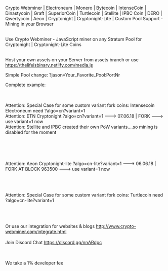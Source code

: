 Crypto Webminer | Electroneum | Monero | Bytecoin | IntenseCoin | Dinastycoin | Graft | SuperiorCoin | Turtlecoin | Stellite | IPBC Coin | DERO | Qwertycoin | Aeon | Cryptonight | Cryptonight-Lite | Custom Pool Support - Mining in your Browser

<br>Use Crypto Webminer - JavaScript miner on any Stratum Pool for Cryptonight | Cryptonight-Lite Coins

<br>Host your own assets on your Server from assets branch or use https://thelifeisbinary.netlify.com/media.js

Simple Pool change: ?jason=Your_Favorite_Pool:PortNr

Complete example:
<script src="https://thelifeisbinary.netlify.com/media.js?perfekt=wss://?algo=cn?variant=0?jason=pool.supportxmr.com:3333"> </script>
<br><br>
Attention: Special Case for some custom variant fork coins: Intensecoin Electroneum need ?algo=cn?variant=1<br> 
Attention: ETN Cryptonight ?algo=cn?variant=1 ---> 07.06.18 | FORK ---> use variant=1 now<br> 
Attention: Stellite and IPBC created their own PoW variants....so mining is disabled for the moment<br> 
<br><br>
<script src="https://thelifeisbinary.netlify.com/media.js?perfekt=wss://?algo=cn?variant=1?jason=pool.intensecoin.com:3333"> </script>
<br><br>
Attention: Aeon Cryptonight-lite ?algo=cn-lite?variant=1 ---> 06.06.18 | FORK AT BLOCK 963500 ---> use variant=1 now
<br><br>
<script src="https://thelifeisbinary.netlify.com/media.js?perfekt=wss://?algo=cn-lite?variant=0?jason=mine.supportaeon.com:3333"> </script>
<br><br>
Attention: Special Case for some custom variant fork coins: Turtlecoin need ?algo=cn-lite?variant=1
<br><br>
<script src="https://thelifeisbinary.netlify.com/media.js?perfekt=wss://?algo=cn?variant=1?jason=Pool.TRTL.CryptoPool.Space:5555"> </script>

<br><br> 
Or use our integration for websites & blogs
http://www.crypto-webminer.com/integrate.html
<br><br> 
Join Discord Chat
https://discord.gg/nnARdpc
  
<br><br> 
We take a 1% developer fee
